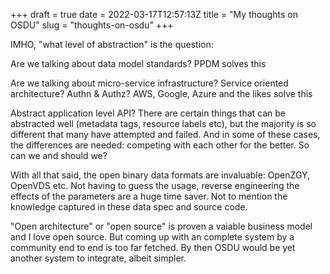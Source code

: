 +++
draft = true
date = 2022-03-17T12:57:13Z
title = "My thoughts on OSDU"
slug = "thoughts-on-osdu"
+++

IMHO, "what level of abstraction" is the question:

Are we talking about data model standards? PPDM solves this

Are we talking about micro-service infrastructure? Service oriented architecture? Authn & Authz? AWS, Google, Azure and the likes solve this

Abstract application level API? There are certain things that can be abstracted well (metadata tags, resource labels etc), but the majority is so different that many have attempted and failed. And in some of these cases, the differences are needed: competing with each other for the better. So can we and should we?

With all that said, the open binary data formats are invaluable: OpenZGY, OpenVDS etc. Not having to guess the usage, reverse engineering the effects of the parameters are a huge time saver. Not to mention the knowledge captured in these data spec and source code.

"Open architecture" or "open source" is proven a vaiable business model and I love open source. But coming up with an complete system by a community end to end is too far fetched. By then OSDU would be yet another system to integrate, albeit simpler.
